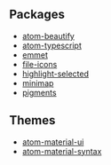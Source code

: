 Packages
----
- [atom-beautify](https://atom.io/packages/atom-beautify)
- [atom-typescript](https://atom.io/packages/atom-typescript)
- [emmet](https://atom.io/packages/emmet)
- [file-icons](https://atom.io/packages/file-icons)
- [highlight-selected](https://atom.io/packages/highlight-selected)
- [minimap](https://atom.io/packages/minimap)
- [pigments](https://atom.io/packages/pigments)

Themes
-----
- [atom-material-ui](https://atom.io/packages/atom-material-ui)
- [atom-material-syntax](https://atom.io/packages/atom-material-syntax)
